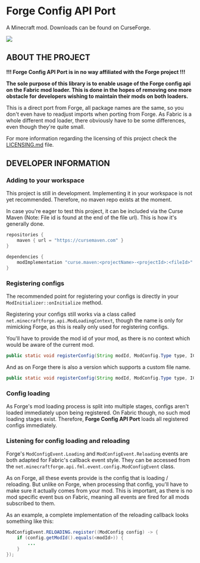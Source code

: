 # Forge Config API Port

A Minecraft mod. Downloads can be found on CurseForge.

![](https://i.imgur.com/bUAnw7w.png)

## ABOUT THE PROJECT
**!!! Forge Config API Port is in no way affiliated with the Forge project !!!**

**The sole purpose of this library is to enable usage of the Forge config api on the Fabric mod loader. This is done in the hopes of removing one more obstacle for developers wishing to maintain their mods on both loaders.**

This is a direct port from Forge, all package names are the same, so you don't even have to readjust imports when porting from Forge.
As Fabric is a whole different mod loader, there obviously have to be some differences, even though they're quite small.

For more information regarding the licensing of this project check the [LICENSING.md](LICENSING.md) file.

## DEVELOPER INFORMATION

### Adding to your workspace
This project is still in development. Implementing it in your workspace is not yet recommended. Therefore, no maven repo exists at the moment.

In case you're eager to test this project, it can be included via the Curse Maven (Note: File id is found at the end of the file url). This is how it's generally done.
```groovy
repositories {
	maven { url = "https://cursemaven.com" }
}

dependencies {
    modImplementation "curse.maven:<projectName>-<projectId>:<fileId>"
}
```

### Registering configs
The recommended point for registering your configs is directly in your `ModInitializer::onInitialize` method.

Registering your configs still works via a class called `net.minecraftforge.api.ModLoadingContext`, though the name is only for mimicking Forge, as this is really only used for registering configs.

You'll have to provide the mod id of your mod, as there is no context which would be aware of the current mod.
```java
public static void registerConfig(String modId, ModConfig.Type type, IConfigSpec<?> spec)
```
And as on Forge there is also a version which supports a custom file name.
```java
public static void registerConfig(String modId, ModConfig.Type type, IConfigSpec<?> spec, String fileName)
```

### Config loading
As Forge's mod loading process is split into multiple stages, configs aren't loaded immediately upon being registered. On Fabric though, no such mod loading stages exist. Therefore, **Forge Config API Port** loads all registered configs immediately.

### Listening for config loading and reloading
Forge's `ModConfigEvent.Loading` and `ModConfigEvent.Reloading` events are both adapted for Fabric's callback event style. They can be accessed from the `net.minecraftforge.api.fml.event.config.ModConfigEvent` class.

As on Forge, all these events provide is the config that is loading / reloading. But unlike on Forge, when processing that config, you'll have to make sure it actually comes from your mod. This is important, as there is no mod specific event bus on Fabric, meaning all events are fired for all mods subscribed to them.

As an example, a complete implementation of the reloading callback looks something like this:
```java
ModConfigEvent.RELOADING.register((ModConfig config) -> {
    if (config.getModId().equals(<modId>)) {
        ...
    }
});
```
